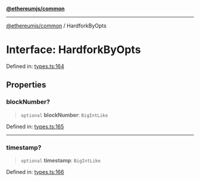 [**@ethereumjs/common**](../README.md)

***

[@ethereumjs/common](../README.md) / HardforkByOpts

# Interface: HardforkByOpts

Defined in: [types.ts:164](https://github.com/Dargon789/ethereumjs-monorepo/blob/master/packages/common/src/types.ts#L164)

## Properties

### blockNumber?

> `optional` **blockNumber**: `BigIntLike`

Defined in: [types.ts:165](https://github.com/Dargon789/ethereumjs-monorepo/blob/master/packages/common/src/types.ts#L165)

***

### timestamp?

> `optional` **timestamp**: `BigIntLike`

Defined in: [types.ts:166](https://github.com/Dargon789/ethereumjs-monorepo/blob/master/packages/common/src/types.ts#L166)
